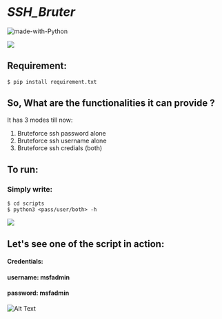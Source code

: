 # ***SSH_Bruter***
![made-with-Python](https://shields.io/badge/Made_With-Python-green?logo=Linux&style=for-the-badge)

![](https://github.com/reveng007/SSH_Bruter/blob/main/images/banner.png)

## Requirement:
```
$ pip install requirement.txt
```

## So, What are the functionalities it can provide ?

It has 3 modes till now:

1. Bruteforce ssh password alone
2. Bruteforce ssh username alone
3. Bruteforce ssh credials (both)

## To run:
### Simply write:
```
$ cd scripts
$ python3 <pass/user/both> -h
```
![](https://github.com/reveng007/SSH_Bruter/blob/main/images/image1.png)

## Let's see one of the script in action:

#### Credentials:

#### username: msfadmin
#### password: msfadmin

![Alt Text](https://github.com/reveng007/SSH_Bruter/blob/main/ssh_brute.gif)

